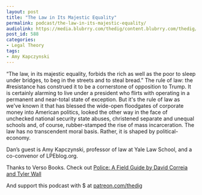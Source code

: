 ```yaml
---
layout: post
title: "The Law in Its Majestic Equality"
permalink: podcast/the-law-in-its-majestic-equality/
audiolink: https://media.blubrry.com/thedig/content.blubrry.com/thedig/The_Dig_-_EP_112_-_kapczynski.mp3
post_id: 588
categories: 
- Legal Theory
tags: 
- Amy Kapczynski
---
```


“The law, in its majestic equality, forbids the rich as well as the poor to sleep under bridges, to beg in the streets and to steal bread.” The rule of law: the #resistance has construed it to be a cornerstone of opposition to Trump. It is certainly alarming to live under a president who flirts with operating in a permanent and near-total state of exception. But it's the rule of law as we've known it that has blessed the wide-open floodgates of corporate money into American politics, looked the other way in the face of unchecked national security state abuses, christened separate and unequal schools and, of course, rubber-stamped the rise of mass incarceration. The law has no transcendent moral basis. Rather, it is shaped by political-economy.

Dan’s guest is Amy Kapczynski, professor of law at Yale Law School, and a co-convenor of LPEblog.org.

Thanks to Verso Books. Check out [Police: A Field Guide by David Correia and Tyler Wall](https://www.versobooks.com/books/2530-police)

And support this podcast with $ at [patreon.com/thedig](http://www.patreon.com/TheDig) 

 